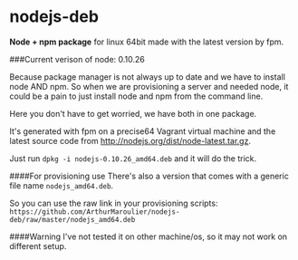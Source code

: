 nodejs-deb
==========

**Node + npm package** for linux 64bit made with the latest version by fpm.

###Current verison of node: 0.10.26

Because package manager is not always up to date and we have to install node AND npm.
So when we are provisioning a server and needed node, it could be a pain to just install node and npm from the command line.

Here you don't have to get worried, we have both in one package.

It's generated with fpm on a precise64 Vagrant virtual machine and the latest source code from http://nodejs.org/dist/node-latest.tar.gz.

Just run ```dpkg -i nodejs-0.10.26_amd64.deb``` and it will do the trick.

####For provisioning use
There's also a version that comes with a generic file name ```nodejs_amd64.deb```.

So you can use the raw link in your provisioning scripts: ```https://github.com/ArthurMaroulier/nodejs-deb/raw/master/nodejs_amd64.deb```


####Warning
I've not tested it on other machine/os, so it may not work on different setup.
